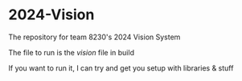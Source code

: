 # 2024-Vision
The repository for team 8230's 2024 Vision System

The file to run is the *vision* file in build

If you want to run it, I can try and get you setup with libraries & stuff